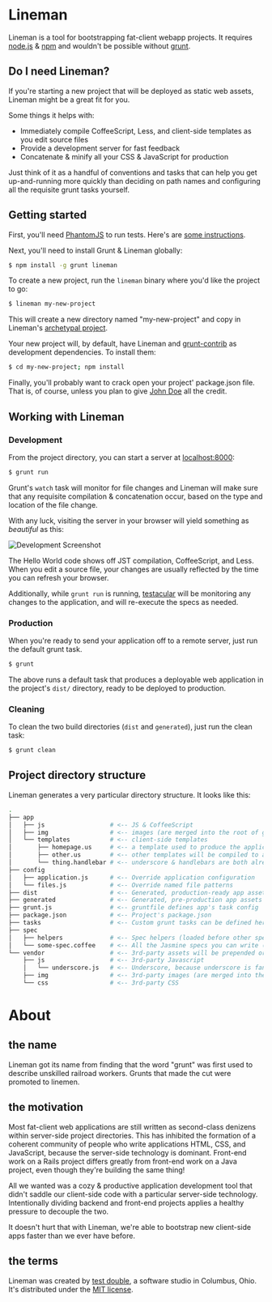 # Lineman

Lineman is a tool for bootstrapping fat-client webapp projects. It requires [node.js](http://nodejs.org) & [npm](http://npmjs.org) and wouldn't be possible without [grunt](https://github.com/cowboy/grunt).

## Do I need Lineman?

If you're starting a new project that will be deployed as static web assets, Lineman might be a great fit for you.

Some things it helps with:

* Immediately compile CoffeeScript, Less, and client-side templates as you edit source files
* Provide a development server for fast feedback
* Concatenate & minify all your CSS & JavaScript for production

Just think of it as a handful of conventions and tasks that can help you get up-and-running more quickly than deciding on path names and configuring all the requisite grunt tasks yourself.

## Getting started

First, you'll need [PhantomJS](http://phantomjs.org) to run tests. Here's are [some instructions](https://github.com/cowboy/grunt/blob/master/docs/faq.md#why-does-grunt-complain-that-phantomjs-isnt-installed).

Next, you'll need to install Grunt & Lineman globally:

``` bash
$ npm install -g grunt lineman
```

To create a new project, run the `lineman` binary where you'd like the project to go:

``` bash
$ lineman my-new-project
```

This will create a new directory named "my-new-project" and copy in Lineman's [archetypal project](https://github.com/testdouble/lineman/tree/master/archetype).

Your new project will, by default, have Lineman and [grunt-contrib](https://github.com/gruntjs/grunt-contrib) as development dependencies. To install them:

``` bash
$ cd my-new-project; npm install
```

Finally, you'll probably want to crack open your project' package.json file. That is, of course, unless you plan to give [John Doe](https://github.com/testdouble/lineman/blob/master/archetype/package.json) all the credit.

## Working with Lineman

### Development

From the project directory, you can start a server at [localhost:8000](http://localhost:8000):

``` bash
$ grunt run
```

Grunt's `watch` task will monitor for file changes and Lineman will make sure that any requisite compilation & concatenation occur, based on the type and location of the file change.

With any luck, visiting the server in your browser will yield something as *beautiful* as this:

![Development Screenshot](http://i.minus.com/i1vI8cdB0tRPK.png)

The Hello World code shows off JST compilation, CoffeeScript, and Less. When you edit a source file, your changes are usually reflected by the time you can refresh your browser.

Additionally, while `grunt run` is running, [testacular](http://vojtajina.github.com/testacular/) will be monitoring any changes to the application, and will re-execute the specs as needed.

### Production

When you're ready to send your application off to a remote server, just run the default grunt task.

``` bash
$ grunt
```

The above runs a default task that produces a deployable web application in the project's `dist/` directory, ready to be deployed to production.

### Cleaning

To clean the two build directories (`dist` and `generated`), just run the clean task:

``` bash
$ grunt clean
```

## Project directory structure

Lineman generates a very particular directory structure. It looks like this:

``` bash
.
├── app
│   ├── js                  # <-- JS & CoffeeScript
│   ├── img                 # <-- images (are merged into the root of generated & dist)
│   └── templates           # <-- client-side templates
│       ├── homepage.us     # <-- a template used to produce the application's index.html
│       ├── other.us        # <-- other templates will be compiled to a window.JST object
│       └── thing.handlebar # <-- underscore & handlebars are both already set up
├── config
│   ├── application.js      # <-- Override application configuration
│   └── files.js            # <-- Override named file patterns
├── dist                    # <-- Generated, production-ready app assets
├── generated               # <-- Generated, pre-production app assets
├── grunt.js                # <-- gruntfile defines app's task config
├── package.json            # <-- Project's package.json
├── tasks                   # <-- Custom grunt tasks can be defined here
├── spec
│   ├── helpers             # <-- Spec helpers (loaded before other specs)
│   └── some-spec.coffee    # <-- All the Jasmine specs you can write (JS or Coffee)
└── vendor                  # <-- 3rd-party assets will be prepended or merged into the application
    ├── js                  # <-- 3rd-party Javascript
    │   └── underscore.js   # <-- Underscore, because underscore is fantastic.
    ├── img                 # <-- 3rd-party images (are merged into the root of generated & dist)
    └── css                 # <-- 3rd-party CSS

```

# About

## the name

Lineman got its name from finding that the word "grunt" was first used to describe unskilled railroad workers. Grunts that made the cut were promoted to linemen.

## the motivation

Most fat-client web applications are still written as second-class denizens within server-side project directories. This has inhibited the formation of a coherent community of people who write applications HTML, CSS, and JavaScript, because the server-side technology is dominant. Front-end work on a Rails project differs greatly from front-end work on a Java project, even though they're building the same thing!

All we wanted was a cozy & productive application development tool that didn't saddle our client-side code with a particular server-side technology. Intentionally dividing backend and front-end projects applies a healthy pressure to decouple the two.

It doesn't hurt that with Lineman, we're able to bootstrap new client-side apps faster than we ever have before.

## the terms

Lineman was created by [test double](http://testdouble.com), a software studio in Columbus, Ohio. It's distributed under the [MIT license](http://mit-license.org).